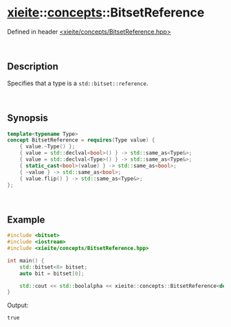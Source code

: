 # [xieite](../xieite.md)\:\:[concepts](../concepts.md)\:\:BitsetReference
Defined in header [<xieite/concepts/BitsetReference.hpp>](../../include/xieite/concepts/BitsetReference.hpp)

&nbsp;

## Description
Specifies that a type is a `std::bitset::reference`.

&nbsp;

## Synopsis
```cpp
template<typename Type>
concept BitsetReference = requires(Type value) {
    { value.~Type() };
    { value = std::declval<bool>() } -> std::same_as<Type&>;
    { value = std::declval<Type>() } -> std::same_as<Type&>;
    { static_cast<bool>(value) } -> std::same_as<bool>;
    { ~value } -> std::same_as<bool>;
    { value.flip() } -> std::same_as<Type&>;
};
```

&nbsp;

## Example
```cpp
#include <bitset>
#include <iostream>
#include <xieite/concepts/BitsetReference.hpp>

int main() {
    std::bitset<8> bitset;
    auto bit = bitset[0];

    std::cout << std::boolalpha << xieite::concepts::BitsetReference<decltype(bit)> << '\n';
}
```
Output:
```
true
```
